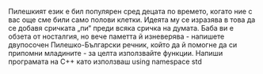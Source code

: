 Пилешкият език е бил популярен сред децата по времето, когато ние с вас още сме били само полови клетки. Идеята му се изразява в това да се добавя сричката „пи“ преди всяка сричка на думата. Баба ви е обзета от носталгия, но вече паметта й изневерява - напишете двупосочен Пилешко-Български речник, който да й помогне да си припомни младините - за целта използвайте функции. Напиши програмата на C++ като използваш using namespace std
